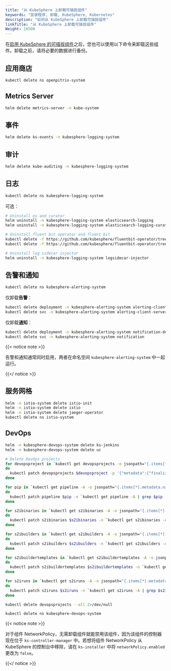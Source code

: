 ```yaml
---
title: "从 KubeSphere 上卸载可插拔组件"
keywords: "安装程序, 卸载, KubeSphere, Kubernetes"
description: "如何从 KubeSphere 上卸载可插拔组件"
linkTitle: "从 KubeSphere 上卸载可插拔组件"
Weight: 16500
---
```


在[启用 KubeSphere 的可插拔组件](../../../pluggable-components/)之后，您也可以使用以下命令来卸载这些组件。卸载之前，请将必要的数据进行备份。

## 应用商店

```bash
kubectl delete ns openpitrix-system
```

## Metrics Server

```bash
helm delete metrics-server -n kube-system
```

## 事件

```bash
helm delete ks-events -n kubesphere-logging-system
```

## 审计

```bash
helm delete kube-auditing -n kubesphere-logging-system
```

## 日志

```bash
kubectl delete ns kubesphere-logging-system
```

可选：

```bash
# Uninstall es and curator
helm uninstall -n kubesphere-logging-system elasticsearch-logging
helm uninstall -n kubesphere-logging-system elasticsearch-logging-curator

# Uninstall fluent bit operator and fluent bit
kubectl delete -f https://github.com/kubesphere/fluentbit-operator/tree/v0.2.0/manifests/logging-stack
kubectl delete -f https://github.com/kubesphere/fluentbit-operator/tree/v0.2.0/manifests/setup

# Uninstall log sidecar injector
helm uninstall -n kubesphere-logging-system logsidecar-injector
```

## 告警和通知

```bash
kubectl delete ns kubesphere-alerting-system
```

仅卸载**告警**：

```bash
kubectl delete deployment -n kubesphere-alerting-system alerting-client alerting-executor alerting-manager alerting-watcher
kubectl delete svc -n kubesphere-alerting-system alerting-client-server alerting-manager-server
```

仅卸载**通知**：

```bash
kubectl delete deployment -n kubesphere-alerting-system notification-deployment
kubectl delete svc -n kubesphere-alerting-system notification
```

{{< notice note >}}

告警和通知通常同时启用，两者在命名空间 `kubesphere-alerting-system` 中一起运行。

{{</ notice >}} 

## 服务网格

```bash
helm -n istio-system delete istio-init
helm -n istio-system delete istio
helm -n istio-system delete jaeger-operator
kubectl delete ns istio-system
```

## DevOps

```bash
helm -n kubesphere-devops-system delete ks-jenkins
helm -n kubesphere-devops-system delete uc
```

```bash
# Delete DevOps projects
for devopsproject in `kubectl get devopsprojects -o jsonpath="{.items[*].metadata.name}"`
do
  kubectl patch devopsprojects $devopsproject -p '{"metadata":{"finalizers":null}}' --type=merge
done

for pip in `kubectl get pipeline -A -o jsonpath="{.items[*].metadata.name}"`
do
  kubectl patch pipeline $pip -n `kubectl get pipeline -A | grep $pip | awk '{print $1}'` -p '{"metadata":{"finalizers":null}}' --type=merge
done

for s2ibinaries in `kubectl get s2ibinaries -A -o jsonpath="{.items[*].metadata.name}"`
do
  kubectl patch s2ibinaries $s2ibinaries -n `kubectl get s2ibinaries -A | grep $s2ibinaries | awk '{print $1}'` -p '{"metadata":{"finalizers":null}}' --type=merge
done

for s2ibuilders in `kubectl get s2ibuilders -A -o jsonpath="{.items[*].metadata.name}"`
do
  kubectl patch s2ibuilders $s2ibuilders -n `kubectl get s2ibuilders -A | grep $s2ibuilders | awk '{print $1}'` -p '{"metadata":{"finalizers":null}}' --type=merge
done

for s2ibuildertemplates in `kubectl get s2ibuildertemplates -A -o jsonpath="{.items[*].metadata.name}"`
do
  kubectl patch s2ibuildertemplates $s2ibuildertemplates -n `kubectl get s2ibuildertemplates -A | grep $s2ibuildertemplates | awk '{print $1}'` -p '{"metadata":{"finalizers":null}}' --type=merge
done

for s2iruns in `kubectl get s2iruns -A -o jsonpath="{.items[*].metadata.name}"`
do
  kubectl patch s2iruns $s2iruns -n `kubectl get s2iruns -A | grep $s2iruns | awk '{print $1}'` -p '{"metadata":{"finalizers":null}}' --type=merge
done

kubectl delete devopsprojects --all 2>/dev/null
```

```bash
kubectl delete ns kubesphere-devops-system
```

{{< notice note >}} 

对于组件 NetworkPolicy，无需卸载组件就能禁用该组件，因为该组件的控制器现在位于 `ks-controller-manager` 中。若想将组件 NetworkPolicy 从 KubeSphere 的控制台中移除，请在 `ks-installer` 中将 `networkPolicy.enabled` 更改为 `false`。

{{</ notice >}} 
